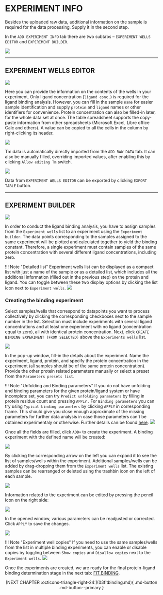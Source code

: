 # EXPERIMENT INFO

Besides the uploaded raw data, additional information on the sample is required for the data processing. Supply it in the second step. 

In the `ADD EXPERIMENT INFO` tab there are two subtabs – `EXPERIMENT WELLS EDITOR` and `EXPERIMENT BUILDER`.

![](./images/2021-09-21_161004.png)

---
## EXPERIMENT WELLS EDITOR

![](./images/2021-09-21_161148.png)

Here you can provide the information on the contents of the wells in your experiment. Only ligand concentration (`ligand conc.`) is required for the ligand binding analysis. However, you can fill in the sample `name` for easier sample identification and supply `protein` and `ligand` names or other identifiers for convenience. Protein concentration can also be filled-in later, for the whole data set at once. The table spreadsheet supports the copy-paste information from other spreadsheets (Microsoft Excel, Libre office Calc and others). A value can be copied to all the cells in the column by right-clicking its header.

![](./images/2021-09-21_161554.png)

Tm data is automatically directly imported from the `ADD RAW DATA` tab. It can also be manually filled, overriding imported values, after enabling this by clicking `Allow editing Tm` switch.

![](./images/2021-09-21_162824.png)

Data from `EXPERIMENT WELLS EDITOR` can be exported by clicking `EXPORT TABLE` button.



---
## EXPERIMENT BUILDER

![](./images/2021-09-22_150503.png)

In order to conduct the ligand binding analysis, you have to assign samples from the `Experiment wells` list to an experiment using the `Experiment builder`. The data points corresponding to the samples assigned to the same experiment will be plotted and calculated together to yield the binding constant. Therefore, a single experiment must contain samples of the same protein concentration with several different ligand concentrations, including zero.

!!! Note "Detailed list"
    Experiment wells list can be displayed as a compact list with just a name of the sample or as a detailed list, which includes all the additional information (filled out in the previous step) on the protein and ligand. You can toggle between these two display options by clicking the list icon next to `Experiment wells`.
	![](./images/2021-09-22_150808.png)


### Creating the binding experiment

Select samples/wells that correspond to datapoints you want to process collectively by clicking the corresponding checkboxes next to the sample number in the list. Selection must include experiments with several ligand concentrations and at least one experiment with no ligand (concentration equal to zero), all with identical protein concentration. Next, click `CREATE BINDING EXPERIMENT (FROM SELECTED)` above the `Experiments wells` list.

![](./images/2021-09-22_151100.png)

In the pop-up window, fill-in the details about the experiment. Name the experiment, ligand, protein, and specify the protein concentration in the experiment (all samples should be of the same protein concentration). Provide the other protein related parameters manually or select a preset from the `Parameters presets list`. 

!!! Note "Unfolding and Binding parameters"
    If you do not have unfolding and binding parameters for the given protein/ligand system or have incomplete set, you can try `Predict unfolding parameters` by filling in protein residue count and pressing `APPLY` . For `Binding parameters` you can try using `Typical binding parameters` by clicking `APPLY` in corresponding frame. This should give you close enough approximate of the missing parameters for further data analysis in case those parameters can't be obtained experimentaly or otherwise. 
	Further details can be found [here](05troubleshooting.md#unfolding-and-binding-parameters).
	![](./images/2021-09-22_153612.png)

Once all the fields are filled, click `ADD+` to create the experiment. A binding experiment with the defined name will be created:

![](./images/2021-09-22_154255.png)

By clicking the corresponding arrow on the left you can expand it to see the list of samples/wells within the experiment. Additional samples/wells can be added by drag-dropping them from the `Experiment wells` list. The existing samples can be rearranged or deleted using the trashbin icon on the left of each sample.

![](./images/2021-09-22_154344.png)

Information related to the experiment can be edited by pressing the pencil icon on the right side:

![](./images/2021-02-16_012414.png)

In the opened window, various parameters can be readjusted or corrected. Click `APPLY` to save the changes.

![](./images/2021-09-22_154726.png)

!!! Note "Experiment well copies"
    If you need to use the same samples/wells from the list in multiple binding experiments, you can enable or disable copies by toggling between `Show copies` and `Disallow copies` next to the `Experiment wells`.
	![](./images/2021-09-22_154938.png)

Once the experiments are created, we are ready for the final protein-ligand binding determination stage in the next tab: [FIT BINDING](03fitbinding.md#fit-binding).

<center>[NEXT CHAPTER :octicons-triangle-right-24:](03fitbinding.md){ .md-button .md-button--primary }</center>
